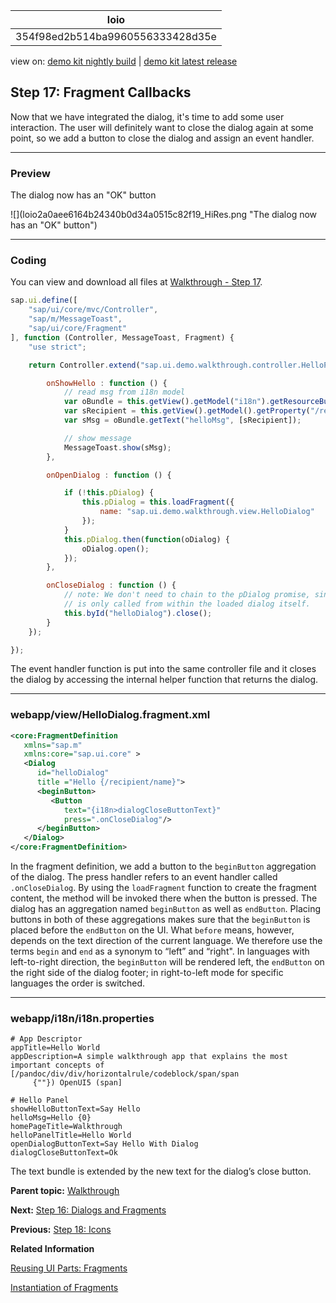 <!-- loio354f98ed2b514ba9960556333428d35e -->

| loio |
| -----|
| 354f98ed2b514ba9960556333428d35e |

<div id="loio">

view on: [demo kit nightly build](https://openui5nightly.hana.ondemand.com/#/topic/354f98ed2b514ba9960556333428d35e) | [demo kit latest release](https://openui5.hana.ondemand.com/#/topic/354f98ed2b514ba9960556333428d35e)</div>

## Step 17: Fragment Callbacks

Now that we have integrated the dialog, it's time to add some user interaction. The user will definitely want to close the dialog again at some point, so we add a button to close the dialog and assign an event handler.

***

### Preview

   
  
<a name="loio354f98ed2b514ba9960556333428d35e__fig_r1j_pst_mr"/>The dialog now has an "OK" button

 ![](loio2a0aee6164b24340b0d34a0515c82f19_HiRes.png "The dialog now has an "OK" button") 

***

### Coding

You can view and download all files at [Walkthrough - Step 17](https://openui5.hana.ondemand.com/explored.html#/sample/sap.m.tutorial.walkthrough.17/preview).

``` js
sap.ui.define([
	"sap/ui/core/mvc/Controller",
	"sap/m/MessageToast",
	"sap/ui/core/Fragment"
], function (Controller, MessageToast, Fragment) {
	"use strict";

	return Controller.extend("sap.ui.demo.walkthrough.controller.HelloPanel", {

		onShowHello : function () {
			// read msg from i18n model
			var oBundle = this.getView().getModel("i18n").getResourceBundle();
			var sRecipient = this.getView().getModel().getProperty("/recipient/name");
			var sMsg = oBundle.getText("helloMsg", [sRecipient]);

			// show message
			MessageToast.show(sMsg);
		},

		onOpenDialog : function () {

			if (!this.pDialog) {
				this.pDialog = this.loadFragment({
					name: "sap.ui.demo.walkthrough.view.HelloDialog"
				});
			} 
			this.pDialog.then(function(oDialog) {
				oDialog.open();
			});
		},

		onCloseDialog : function () {
			// note: We don't need to chain to the pDialog promise, since this event-handler
			// is only called from within the loaded dialog itself.
			this.byId("helloDialog").close();
		}
	});

});
```

The event handler function is put into the same controller file and it closes the dialog by accessing the internal helper function that returns the dialog.

***

### webapp/view/HelloDialog.fragment.xml

``` xml
<core:FragmentDefinition
   xmlns="sap.m"
   xmlns:core="sap.ui.core" >
   <Dialog
      id="helloDialog"
      title ="Hello {/recipient/name}">
      <beginButton>
         <Button
            text="{i18n>dialogCloseButtonText}"
            press=".onCloseDialog"/>
      </beginButton>
   </Dialog>
</core:FragmentDefinition>
```

In the fragment definition, we add a button to the `beginButton` aggregation of the dialog. The press handler refers to an event handler called `.onCloseDialog`. By using the `loadFragment` function to create the fragment content, the method will be invoked there when the button is pressed. The dialog has an aggregation named `beginButton` as well as `endButton`. Placing buttons in both of these aggregations makes sure that the `beginButton` is placed before the `endButton` on the UI. What `before` means, however, depends on the text direction of the current language. We therefore use the terms `begin` and `end` as a synonym to “left” and “right". In languages with left-to-right direction, the `beginButton` will be rendered left, the `endButton` on the right side of the dialog footer; in right-to-left mode for specific languages the order is switched.

***

<a name="loio354f98ed2b514ba9960556333428d35e__section_d5m_ypr_r2b"/>

### webapp/i18n/i18n.properties

``` prefs
# App Descriptor
appTitle=Hello World
appDescription=A simple walkthrough app that explains the most important concepts of [/pandoc/div/div/horizontalrule/codeblock/span/span
     {""}) OpenUI5 (span]

# Hello Panel
showHelloButtonText=Say Hello
helloMsg=Hello {0}
homePageTitle=Walkthrough
helloPanelTitle=Hello World
openDialogButtonText=Say Hello With Dialog
dialogCloseButtonText=Ok
```

The text bundle is extended by the new text for the dialog’s close button.

**Parent topic:** [Walkthrough](Walkthrough_3da5f4b.md "In this tutorial we will introduce you to all major development paradigms of OpenUI5.")

**Next:** [Step 16: Dialogs and Fragments](Step_16_Dialogs_and_Fragments_4da7298.md "In this step, we will take a closer look at another element which can be used to assemble views: the fragment.")

**Previous:** [Step 18: Icons](Step_18_Icons_776f735.md "Our dialog is still pretty much empty. Since OpenUI5 is shipped with a large icon font that contains more than 500 icons, we will add an icon to greet our users when the dialog is opened.")

**Related Information**  


[Reusing UI Parts: Fragments](Reusing_UI_Parts_Fragments_36a5b13.md "Fragments are light-weight UI parts (UI sub-trees) which can be reused, defined similar to views, but do not have any controller or other behavior code involved.")

[Instantiation of Fragments](Instantiation_of_Fragments_04129b2.md "OpenUI5 provides two options to instantiate a fragment: If it is instantiated inside a controller extending sap.ui.core.mvc.Controller, the loadFragment() function is the way to go. However, if it is instantiated in a non-controller artefact, the generic function sap.ui.core.Fragment.load() can be used.")

